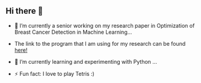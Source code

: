 ## Hi there 👋




- 🔭 I’m currently a senior working on my research paper in Optimization of Breast Cancer Detection in Machine Learning...
- The link to the program that I am using for my research can be found [here!](https://github.com/AllyH-0/AllyH-0/blob/main/bccnn.ipynb)

- 🌱 I’m currently learning and experimenting with Python ...

- ⚡ Fun fact: I love to play Tetris :)

